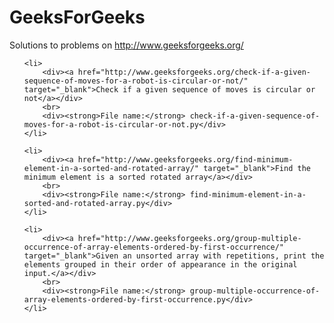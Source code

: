 # GeeksForGeeks
Solutions to problems on http://www.geeksforgeeks.org/

<ol>

	<li>
		<div><a href="http://www.geeksforgeeks.org/check-if-a-given-sequence-of-moves-for-a-robot-is-circular-or-not/" target="_blank">Check if a given sequence of moves is circular or not</a></div>
		<br>
		<div><strong>File name:</strong> check-if-a-given-sequence-of-moves-for-a-robot-is-circular-or-not.py</div>
	</li>

	<li>
		<div><a href="http://www.geeksforgeeks.org/find-minimum-element-in-a-sorted-and-rotated-array/" target="_blank">Find the minimum element is a sorted rotated array</a></div>
		<br>
		<div><strong>File name:</strong> find-minimum-element-in-a-sorted-and-rotated-array.py</div>
	</li>

	<li>
		<div><a href="http://www.geeksforgeeks.org/group-multiple-occurrence-of-array-elements-ordered-by-first-occurrence/" target="_blank">Given an unsorted array with repetitions, print the elements grouped in their order of appearance in the original input.</a></div>
		<br>
		<div><strong>File name:</strong> group-multiple-occurrence-of-array-elements-ordered-by-first-occurrence.py</div>
	</li>
</ol>
